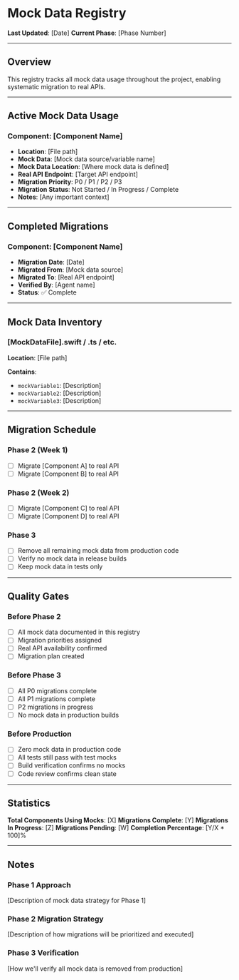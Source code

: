 # Mock Data Registry

**Last Updated**: [Date]
**Current Phase**: [Phase Number]

---

## Overview

This registry tracks all mock data usage throughout the project, enabling systematic migration to real APIs.

---

## Active Mock Data Usage

### Component: [Component Name]
- **Location**: [File path]
- **Mock Data**: [Mock data source/variable name]
- **Mock Data Location**: [Where mock data is defined]
- **Real API Endpoint**: [Target API endpoint]
- **Migration Priority**: P0 / P1 / P2 / P3
- **Migration Status**: Not Started / In Progress / Complete
- **Notes**: [Any important context]

---

## Completed Migrations

### Component: [Component Name]
- **Migration Date**: [Date]
- **Migrated From**: [Mock data source]
- **Migrated To**: [Real API endpoint]
- **Verified By**: [Agent name]
- **Status**: ✅ Complete

---

## Mock Data Inventory

### [MockDataFile].swift / .ts / etc.
**Location**: [File path]

**Contains**:
- `mockVariable1`: [Description]
- `mockVariable2`: [Description]
- `mockVariable3`: [Description]

---

## Migration Schedule

### Phase 2 (Week 1)
- [ ] Migrate [Component A] to real API
- [ ] Migrate [Component B] to real API

### Phase 2 (Week 2)
- [ ] Migrate [Component C] to real API
- [ ] Migrate [Component D] to real API

### Phase 3
- [ ] Remove all remaining mock data from production code
- [ ] Verify no mock data in release builds
- [ ] Keep mock data in tests only

---

## Quality Gates

### Before Phase 2
- [ ] All mock data documented in this registry
- [ ] Migration priorities assigned
- [ ] Real API availability confirmed
- [ ] Migration plan created

### Before Phase 3
- [ ] All P0 migrations complete
- [ ] All P1 migrations complete
- [ ] P2 migrations in progress
- [ ] No mock data in production builds

### Before Production
- [ ] Zero mock data in production code
- [ ] All tests still pass with test mocks
- [ ] Build verification confirms no mocks
- [ ] Code review confirms clean state

---

## Statistics

**Total Components Using Mocks**: [X]
**Migrations Complete**: [Y]
**Migrations In Progress**: [Z]
**Migrations Pending**: [W]
**Completion Percentage**: [Y/X * 100]%

---

## Notes

### Phase 1 Approach
[Description of mock data strategy for Phase 1]

### Phase 2 Migration Strategy
[Description of how migrations will be prioritized and executed]

### Phase 3 Verification
[How we'll verify all mock data is removed from production]
